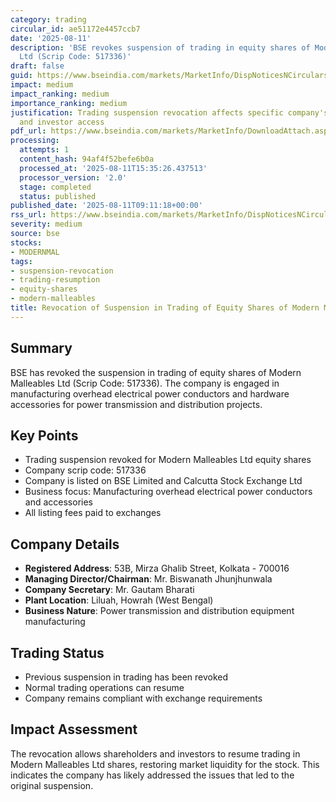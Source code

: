 ```yaml
---
category: trading
circular_id: ae51172e4457ccb7
date: '2025-08-11'
description: 'BSE revokes suspension of trading in equity shares of Modern Malleables
  Ltd (Scrip Code: 517336)'
draft: false
guid: https://www.bseindia.com/markets/MarketInfo/DispNoticesNCirculars.aspx?Noticeid={B74FDB40-D327-4451-B79B-BFE454DB14E6}&noticeno=20250811-13&dt=08/11/2025&icount=13&totcount=58&flag=0
impact: medium
impact_ranking: medium
importance_ranking: medium
justification: Trading suspension revocation affects specific company's stock liquidity
  and investor access
pdf_url: https://www.bseindia.com/markets/MarketInfo/DownloadAttach.aspx?id=20250811-13&attachedId=d368a2bd-a2e8-4d95-b26d-467e1970db4c
processing:
  attempts: 1
  content_hash: 94af4f52befe6b0a
  processed_at: '2025-08-11T15:35:26.437513'
  processor_version: '2.0'
  stage: completed
  status: published
published_date: '2025-08-11T09:11:18+00:00'
rss_url: https://www.bseindia.com/markets/MarketInfo/DispNoticesNCirculars.aspx?Noticeid={B74FDB40-D327-4451-B79B-BFE454DB14E6}&noticeno=20250811-13&dt=08/11/2025&icount=13&totcount=58&flag=0
severity: medium
source: bse
stocks:
- MODERNMAL
tags:
- suspension-revocation
- trading-resumption
- equity-shares
- modern-malleables
title: Revocation of Suspension in Trading of Equity Shares of Modern Malleables Ltd
---
```


## Summary

BSE has revoked the suspension in trading of equity shares of Modern Malleables Ltd (Scrip Code: 517336). The company is engaged in manufacturing overhead electrical power conductors and hardware accessories for power transmission and distribution projects.

## Key Points

- Trading suspension revoked for Modern Malleables Ltd equity shares
- Company scrip code: 517336
- Company is listed on BSE Limited and Calcutta Stock Exchange Ltd
- Business focus: Manufacturing overhead electrical power conductors and accessories
- All listing fees paid to exchanges

## Company Details

- **Registered Address**: 53B, Mirza Ghalib Street, Kolkata - 700016
- **Managing Director/Chairman**: Mr. Biswanath Jhunjhunwala
- **Company Secretary**: Mr. Gautam Bharati
- **Plant Location**: Liluah, Howrah (West Bengal)
- **Business Nature**: Power transmission and distribution equipment manufacturing

## Trading Status

- Previous suspension in trading has been revoked
- Normal trading operations can resume
- Company remains compliant with exchange requirements

## Impact Assessment

The revocation allows shareholders and investors to resume trading in Modern Malleables Ltd shares, restoring market liquidity for the stock. This indicates the company has likely addressed the issues that led to the original suspension.